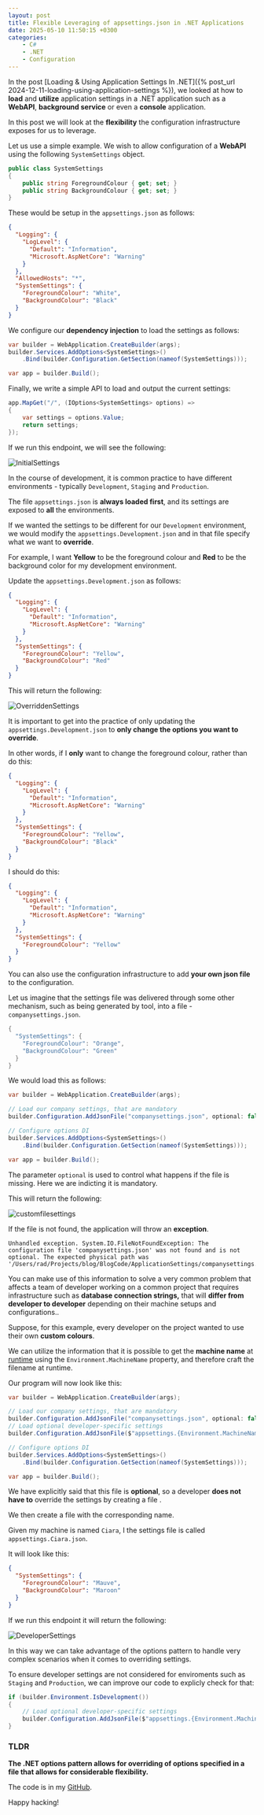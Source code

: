 ```yaml
---
layout: post
title: Flexible Leveraging of appsettings.json in .NET Applications
date: 2025-05-10 11:50:15 +0300
categories:
    - C#
    - .NET
    - Configuration
---
```


In the post [Loading & Using Application Settings In .NET]({% post_url 2024-12-11-loading-using-application-settings %}), we looked at how to **load** and **utilize** application settings in a .NET application such as a **WebAPI**, **background service** or even a **console** application.

In this post we will look at the **flexibility** the configuration infrastructure exposes for us to leverage.

Let us use a simple example. We wish to allow configuration of a **WebAPI** using the following `SystemSettings` object.

```c#
public class SystemSettings
{
    public string ForegroundColour { get; set; }
    public string BackgroundColour { get; set; }
}
```

These would be setup in the `appsettings.json` as follows:

```json
{
  "Logging": {
    "LogLevel": {
      "Default": "Information",
      "Microsoft.AspNetCore": "Warning"
    }
  },
  "AllowedHosts": "*",
  "SystemSettings": {
    "ForegroundColour": "White",
    "BackgroundColour": "Black"
  }
}
```

We configure our **dependency injection** to load the settings as follows:

```c#
var builder = WebApplication.CreateBuilder(args);
builder.Services.AddOptions<SystemSettings>()
    .Bind(builder.Configuration.GetSection(nameof(SystemSettings)));

var app = builder.Build();
```

Finally, we write a simple API to load and output the current settings:

```C#
app.MapGet("/", (IOptions<SystemSettings> options) =>
{
    var settings = options.Value;
    return settings;
});
```

If we run this endpoint, we will see the following:

![InitialSettings](../images/2025/05/InitialSettings.png)

In the course of development, it is common practice to have different environments - typically `Development`, `Staging` and `Production`.

The file `appsettings.json` is **always loaded first**, and its settings are exposed to **all** the environments.

If we wanted the settings to be different for our `Development` environment, we would modify the `appsettings.Development.json` and in that file specify what we want to **override**.

For example, I want **Yellow** to be the foreground colour and **Red** to be the background color for my development environment.

Update the `appsettings.Development.json` as follows:

```json
{
  "Logging": {
    "LogLevel": {
      "Default": "Information",
      "Microsoft.AspNetCore": "Warning"
    }
  },
  "SystemSettings": {
    "ForegroundColour": "Yellow",
    "BackgroundColour": "Red"
  }
}
```

This will return the following:

![OverriddenSettings](../images/2025/05/OverriddenSettings.png)

It is important to get into the practice of only updating the `appsettings.Development.json` to **only change the options you want to override**.

In other words, if I **only** want to change the foreground colour, rather than do this:

```json
{
  "Logging": {
    "LogLevel": {
      "Default": "Information",
      "Microsoft.AspNetCore": "Warning"
    }
  },
  "SystemSettings": {
    "ForegroundColour": "Yellow",
    "BackgroundColour": "Black"
  }
}
```

I should do this:

```json
{
  "Logging": {
    "LogLevel": {
      "Default": "Information",
      "Microsoft.AspNetCore": "Warning"
    }
  },
  "SystemSettings": {
    "ForegroundColour": "Yellow"
  }
}
```

You can also use the configuration infrastructure to add **your own json file** to the configuration.

Let us imagine that the settings file was delivered through some other mechanism, such as being generated by tool, into a file - `companysettings.json`.

```c#
{
  "SystemSettings": {
    "ForegroundColour": "Orange",
    "BackgroundColour": "Green"
  }
}

```

We would load this as follows:

```c#
var builder = WebApplication.CreateBuilder(args);

// Load our company settings, that are mandatory
builder.Configuration.AddJsonFile("companysettings.json", optional: false);

// Configure options DI
builder.Services.AddOptions<SystemSettings>()
    .Bind(builder.Configuration.GetSection(nameof(SystemSettings)));

var app = builder.Build();
```

The parameter `optional` is used to control what happens if the file is missing. Here we are indicting it is mandatory.

This will return the following:

![customfilesettings](../images/2025/05/customfilesettings.png)

If the file is not found, the application will throw an **exception**.

```plaintext
Unhandled exception. System.IO.FileNotFoundException: The configuration file 'companysettings.json' was not found and is not optional. The expected physical path was '/Users/rad/Projects/blog/BlogCode/ApplicationSettings/companysettings.json'.
```

You can make use of this information to solve a very common problem that affects a team of developer working on a common project that requires infrastructure such as **database connection strings,** that will **differ from developer to developer** depending on their machine setups and configurations..

Suppose, for this example, every developer on the project wanted to use their own **custom colours**.

We can utilize the information that it is possible to get the **machine name** at [runtime](https://learn.microsoft.com/en-us/dotnet/api/system.environment.machinename?view=net-9.0) using the `Environment.MachineName` property, and therefore craft the filename at runtime.

Our program will now look like this:

```c#
var builder = WebApplication.CreateBuilder(args);

// Load our company settings, that are mandatory
builder.Configuration.AddJsonFile("companysettings.json", optional: false);
// Load optional developer-specific settings
builder.Configuration.AddJsonFile($"appsettings.{Environment.MachineName}.json", optional: true);

// Configure options DI
builder.Services.AddOptions<SystemSettings>()
    .Bind(builder.Configuration.GetSection(nameof(SystemSettings)));

var app = builder.Build();
```

We have explicitly said that this file is **optional**, so a developer **does not have to** override the settings by creating a file .

We then create a file with the corresponding name.

Given my machine is named `Ciara`, I the settings file is called `appsettings.Ciara.json`.

It will look like this:

```json
{
  "SystemSettings": {
    "ForegroundColour": "Mauve",
    "BackgroundColour": "Maroon"
  }
}

```

If we run this endpoint it will return the following:

![DeveloperSettings](../images/2025/05/DeveloperSettings.png)

In this way we can take advantage of the options pattern  to handle very complex scenarios when it comes to overriding settings.

To ensure developer settings are not considered for enviroments such as `Staging` and `Production`, we can improve our code to explicly check for that:

```c#
if (builder.Environment.IsDevelopment())
{
    // Load optional developer-specific settings
    builder.Configuration.AddJsonFile($"appsettings.{Environment.MachineName}.json", optional: true);
}
```



### TLDR

**The .NET options pattern allows for overriding of options specified in a file that allows for considerable flexibility.**

The code is in my [GitHub](https://github.com/conradakunga/BlogCode/tree/master/2025-05-09%20-%20Layered%20Settings).

Happy hacking!
